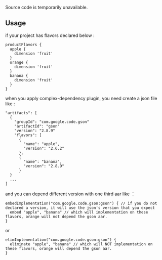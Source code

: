 Source code is temporarily unavailable.

## Usage

if your project has flavors declared below :
```
productFlavors {
  apple {
    dimension 'fruit'
  }
  orange {
    dimension 'fruit'
  }
  banana {
    dimension 'fruit'
  }
}
```
when you apply complex-dependency plugin, you need create a json file like :
```
"artifacts": [
  {
    "groupId": "com.google.code.gson"
    "artifactId": "gson"
    "version": "2.8.9"
    "flavors": [
      {
        "name": "apple",
        "version": "2.6.2"
      },
      {
        "name": "banana",
        "version": "2.8.9"
      }
  }
  ...
]
```
and you can depend different version with one third aar like ：
```
embedImplementation("com.google.code.gson:gson") { // if you do not declared a version, it will use the json's version that you expect
  embed "apple", "banana" // which will implementation on these flavors, orange will not depend the gson aar.
}
```
or
```
elimImplementation("com.google.code.gson:gson") {
  eliminate "apple", "banana" // which will NOT implementation on these flavors, orange will depend the gson aar.
}
```

